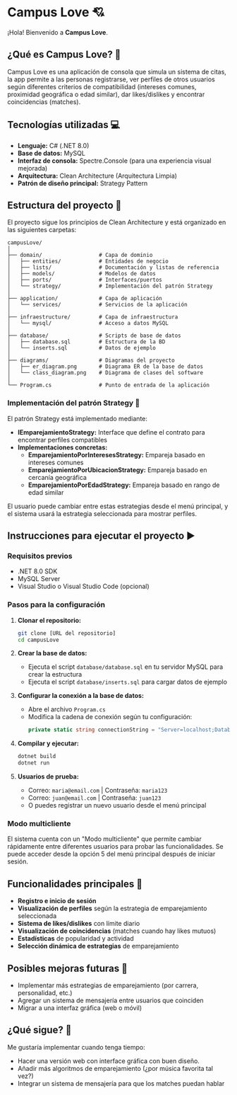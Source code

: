 # Campus Love 💘

¡Hola! Bienvenido a **Campus Love**.


## ¿Qué es Campus Love? 📱

Campus Love es una aplicación de consola que simula un sistema de citas,
la app permite a las personas registrarse, ver perfiles de otros usuarios según diferentes criterios de compatibilidad (intereses comunes, proximidad geográfica o edad similar), dar likes/dislikes y encontrar coincidencias (matches).

## Tecnologías utilizadas 💻

- **Lenguaje:** C# (.NET 8.0)
- **Base de datos:** MySQL
- **Interfaz de consola:** Spectre.Console (para una experiencia visual mejorada)
- **Arquitectura:** Clean Architecture (Arquitectura Limpia)
- **Patrón de diseño principal:** Strategy Pattern

## Estructura del proyecto 📂

El proyecto sigue los principios de Clean Architecture y está organizado en las siguientes carpetas:

```
campusLove/
│
├── domain/                  # Capa de dominio
│   ├── entities/            # Entidades de negocio
│   ├── lists/               # Documentación y listas de referencia
│   ├── models/              # Modelos de datos
│   ├── ports/               # Interfaces/puertos
│   └── strategy/            # Implementación del patrón Strategy
│
├── application/             # Capa de aplicación
│   └── services/            # Servicios de la aplicación
│
├── infraestructure/         # Capa de infraestructura
│   └── mysql/               # Acceso a datos MySQL
│
├── database/                # Scripts de base de datos
│   ├── database.sql         # Estructura de la BD
│   └── inserts.sql          # Datos de ejemplo
│
├── diagrams/                # Diagramas del proyecto
│   ├── er_diagram.png       # Diagrama ER de la base de datos
│   └── class_diagram.png    # Diagrama de clases del software
│
└── Program.cs               # Punto de entrada de la aplicación
```

### Implementación del patrón Strategy 🧩

El patrón Strategy está implementado mediante:

- **IEmparejamientoStrategy:** Interface que define el contrato para encontrar perfiles compatibles
- **Implementaciones concretas:**
  - **EmparejamientoPorInteresesStrategy:** Empareja basado en intereses comunes
  - **EmparejamientoPorUbicacionStrategy:** Empareja basado en cercanía geográfica
  - **EmparejamientoPorEdadStrategy:** Empareja basado en rango de edad similar

El usuario puede cambiar entre estas estrategias desde el menú principal, y el sistema usará la estrategia seleccionada para mostrar perfiles.

## Instrucciones para ejecutar el proyecto ▶️

### Requisitos previos

- .NET 8.0 SDK
- MySQL Server
- Visual Studio o Visual Studio Code (opcional)

### Pasos para la configuración

1. **Clonar el repositorio:**
   ```bash
   git clone [URL del repositorio]
   cd campusLove
   ```

2. **Crear la base de datos:**
   - Ejecuta el script `database/database.sql` en tu servidor MySQL para crear la estructura
   - Ejecuta el script `database/inserts.sql` para cargar datos de ejemplo

3. **Configurar la conexión a la base de datos:**
   - Abre el archivo `Program.cs`
   - Modifica la cadena de conexión según tu configuración:
     ```csharp
     private static string connectionString = "Server=localhost;Database=campusLove;User=root;Password=TU_PASSWORD;";
     ```

4. **Compilar y ejecutar:**
   ```bash
   dotnet build
   dotnet run
   ```

5. **Usuarios de prueba:**
   - Correo: `maria@email.com` | Contraseña: `maria123`
   - Correo: `juan@email.com` | Contraseña: `juan123`
   - O puedes registrar un nuevo usuario desde el menú principal

### Modo multicliente

El sistema cuenta con un "Modo multicliente" que permite cambiar rápidamente entre diferentes usuarios para probar las funcionalidades. Se puede acceder desde la opción 5 del menú principal después de iniciar sesión.

## Funcionalidades principales 🚀

- **Registro e inicio de sesión**
- **Visualización de perfiles** según la estrategia de emparejamiento seleccionada
- **Sistema de likes/dislikes** con límite diario
- **Visualización de coincidencias** (matches cuando hay likes mutuos)
- **Estadísticas** de popularidad y actividad
- **Selección dinámica de estrategias** de emparejamiento



## Posibles mejoras futuras 🔮

- Implementar más estrategias de emparejamiento (por carrera, personalidad, etc.)
- Agregar un sistema de mensajería entre usuarios que coinciden
- Migrar a una interfaz gráfica (web o móvil)

## ¿Qué sigue? 🚀

Me gustaría implementar cuando tenga tiempo:

- Hacer una versión web con interface gráfica con buen diseño.
- Añadir más algoritmos de emparejamiento (¿por música favorita tal vez?)
- Integrar un sistema de mensajería para que los matches puedan hablar




